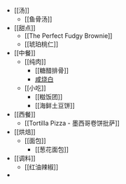 - [[汤]]
	- [[鱼骨汤]]
- [[甜点]]
	- [[The Perfect Fudgy Brownie]]
	- [[琥珀桃仁]]
- [[中餐]]
	- [[纯肉]]
		- [[糖醋排骨]]
		- [咸烧白](https://www.xiachufang.com/recipe/1010118/)
	- [[小吃]]
		- [[糍饭团]]
		- [[海鲜土豆饼]]
- [[西餐]]
	- [[Tortilla Pizza - 墨西哥卷饼批萨]]
- [[烘焙]]
	- [[面包]]
		- [[葱花面包]]
- [[调料]]
	- [[红油辣椒]]
-